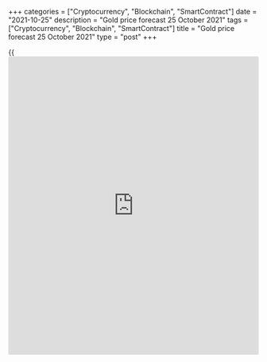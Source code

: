 +++
categories = ["Cryptocurrency", "Blockchain", "SmartContract"]
date = "2021-10-25"
description = "Gold price forecast 25 October 2021"
tags = ["Cryptocurrency", "Blockchain", "SmartContract"]
title = "Gold price forecast 25 October 2021"
type = "post"
+++

{{<iframe id="large-banner" src="https://www.bounty.group/#slide=24.0" width="100%" height="600" scrolling="no" style="border: 0px solid rgb(216, 221, 230); border-radius: 3px;">}}

2021-10-25

2021-10-25

Gold believes in the Fed's lies. Forecast as of 25.10.2021Dmitri
Demidenko

When the Fed is inactive, the [XAUUSD][1] bulls look encouraged. This
was the case in the spring of 2021, and it is happening now. While FOMC
officials say it is too early to raise rates, the gold price is rising.
But aren't they lying? Let us discuss the Forex outlook and make up a
gold trading plan.

## Quarterly fundamental gold forecast

The return of the gold price to $1,800 per ounce looks paradoxical
against the background of the USD strong position, the rapid growth of
Treasury bond yields and the flow of capital from gold-oriented [ETF](https://www.fixpro.org/post/etf-liquidity/)s to
the cryptocurrency market. Some immediately recalled the dubious
function of gold as an asset that protects against inflation. However,
it has [historical](https://www.fintechee.com/services/historical-data-for-forex/)ly been proven that [XAUUSD][1] is less responsive to
price rise than to real US debt rates. What happens to the precious
metal?

### Dynamics of gold and inflation in the USA

 _Source: Financial Times._

In my opinion, the reason is the Fed's desire to hide its own mistake.
For a long time, central bank officials talked about the temporary
nature of high inflation. They now continue to adhere to this mantra,
but clarifying that this period may be longer than expected due to
supply shocks. However, [history](https://www.fixpro.org/post/chargeless-historical-data-api-backtesting/) shows that supply chain disruptions were
not the cause of high consumer prices. This was the case in Japan in the
1970s, when, despite the rise in oil prices, the CPI remained low. This
is currently the case in China. The PRC, like the rest of the world, is
facing both supply shocks and an energy crisis, but consumer prices
there are growing by less than 1%.

The acceleration of inflation is taking place in countries that used
large-scale incentives to overcome the financial crisis. According to
Milton Friedman, inflation is always and everywhere a monetary
phenomenon. The fact that due to the crazy monetary expansion of the
Fed, the money supply will increase by $10.6 trillion from 2020 to 2024,
and only $2.4 trillion of that will be absorbed by the economy, speaks
of the high CPI's long-term nature.

Both the Fed and the Treasury Department's head Janet Yellen, that
argues that the United States has not lost control of inflation, are
wrong. Consumer prices will continue to grow by 4-5% in the second half
of 2022, which will force the central bank to aggressively raise rates.
This is bad [news](https://www.letsplayfx.com/blog/forex-news-website/) for gold. At least in the long run. In the meantime,
the [XAUUSD][1] bulls go ahead thanks to an equally rapid rise in
inflation expectations compared to the rally in US Treasury yields. As
you know, the precious metal is sensitive to the dynamics of real
interest rates on debt.

### Dynamics of gold and Treasury yields



 _Source: Financial Times._

Gold is supported by rumors that the Fed will not raise rates earlier
than fall 2022 due to fears that such actions will lead to global
stagflation. This forces [investor](https://www.fintechee.com/tutorial-for-forex-trading/investor-mode/)s to exit USD longs. However, in
reality, the central bank keeps something back. Jerome Powell calls for
patience so the job market can recover. The head of the Fed leaves a way
to retreat, arguing that with the further acceleration of inflation, the
Fed will not remain passive.

### Quarterly gold trading plan

Next year, I expect not only the tapering of the US QE program, but also
an increase in the federal funds rate. This circumstance makes the
potential for a gold rally limited. XAU growth towards $1820, $1835 and
$1850 per ounce should be used to enter sales.



## Price chart of XAUUSD in real time mode

The content of this article reflects the author’s opinion and does not
necessarily reflect the official position of LiteForex. The material
published on this page is provided for informational purposes only and
should not be considered as the provision of investment advice for the
purposes of Directive 2004/39/EC.

Rate this article:

{{value}}

( {{count}} {{title}} )

   1. my.liteforex.com/trading/chart?symbol=XAUUSD&returnUrl=true